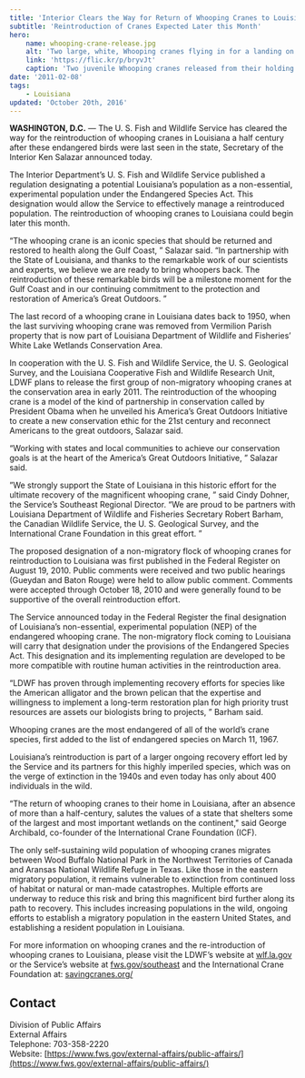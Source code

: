 ```yaml
---
title: 'Interior Clears the Way for Return of Whooping Cranes to Louisiana'
subtitle: 'Reintroduction of Cranes Expected Later this Month'
hero:
    name: whooping-crane-release.jpg
    alt: 'Two large, white, Whooping cranes flying in for a landing on a small pond.'
    link: 'https://flic.kr/p/bryvJt'
    caption: 'Two juvenile Whooping cranes released from their holding pen fly around on Wheeler National Wildlife Refuge, Decatur, AL. Photo by Bill Gates, USFWS.'
date: '2011-02-08'
tags:
    - Louisiana
updated: 'October 20th, 2016'
---
```


**WASHINGTON, D.C.** — The U. S. Fish and Wildlife Service has cleared the way for the reintroduction of whooping cranes in Louisiana a half century after these endangered birds were last seen in the state, Secretary of the Interior Ken Salazar announced today.

The Interior Department’s U. S. Fish and Wildlife Service published a regulation designating a potential Louisiana’s population as a non-essential, experimental population under the Endangered Species Act. This designation would allow the Service to effectively manage a reintroduced population. The reintroduction of whooping cranes to Louisiana could begin later this month.  

“The whooping crane is an iconic species that should be returned and restored to health along the Gulf Coast, ” Salazar said. “In partnership with the State of Louisiana, and thanks to the remarkable work of our scientists and experts, we believe we are ready to bring whoopers back. The reintroduction of these remarkable birds will be a milestone moment for the Gulf Coast and in our continuing commitment to the protection and restoration of America’s Great Outdoors. ”  

The last record of a whooping crane in Louisiana dates back to 1950, when the last surviving whooping crane was removed from Vermilion Parish property that is now part of Louisiana Department of Wildlife and Fisheries’ White Lake Wetlands Conservation Area.  

In cooperation with the U. S. Fish and Wildlife Service, the U. S. Geological Survey, and the Louisiana Cooperative Fish and Wildlife Research Unit, LDWF plans to release the first group of non-migratory whooping cranes at the conservation area in early 2011\.  The reintroduction of the whooping crane is a model of the kind of partnership in conservation called by President Obama when he unveiled his America’s Great Outdoors Initiative to create a new conservation ethic for the 21st century and reconnect Americans to the great outdoors, Salazar said.  

“Working with states and local communities to achieve our conservation goals is at the heart of the America’s Great Outdoors Initiative, ” Salazar said.  

”We strongly support the State of Louisiana in this historic effort for the ultimate recovery of the magnificent whooping crane, ” said Cindy Dohner, the Service’s Southeast Regional Director. “We are proud to be partners with Louisiana Department of Wildlife and Fisheries Secretary Robert Barham, the Canadian Wildlife Service, the U. S. Geological Survey, and the International Crane Foundation in this great effort. ”  

The proposed designation of a non-migratory flock of whooping cranes for reintroduction to Louisiana was first published in the Federal Register on August 19, 2010\. Public comments were received and two public hearings (Gueydan and Baton Rouge) were held to allow public comment. Comments were accepted through October 18, 2010 and were generally found to be supportive of the overall reintroduction effort.  

The Service announced today in the Federal Register the final designation of Louisiana’s non-essential, experimental population (NEP) of the endangered whooping crane. The non-migratory flock coming to Louisiana will carry that designation under the provisions of the Endangered Species Act. This designation and its implementing regulation are developed to be more compatible with routine human activities in the reintroduction area.  

“LDWF has proven through implementing recovery efforts for species like the American alligator and the brown pelican that the expertise and willingness to implement a long-term restoration plan for high priority trust resources are assets our biologists bring to projects, ” Barham said.  

Whooping cranes are the most endangered of all of the world’s crane species, first added to the list of endangered species on March 11, 1967.  

Louisiana’s reintroduction is part of a larger ongoing recovery effort led by the Service and its partners for this highly imperiled species, which was on the verge of extinction in the 1940s and even today has only about 400 individuals in the wild.  

“The return of whooping cranes to their home in Louisiana, after an absence of more than a half-century, salutes the values of a state that shelters some of the largest and most important wetlands on the continent," said George Archibald, co-founder of the International Crane Foundation (ICF).  

The only self-sustaining wild population of whooping cranes migrates between Wood Buffalo National Park in the Northwest Territories of Canada and Aransas National Wildlife Refuge in Texas. Like those in the eastern migratory population, it remains vulnerable to extinction from continued loss of habitat or natural or man-made catastrophes. Multiple efforts are underway to reduce this risk and bring this magnificent bird further along its path to recovery. This includes increasing populations in the wild, ongoing efforts to establish a migratory population in the eastern United States, and establishing a resident population in Louisiana.  

For more information on whooping cranes and the re-introduction of whooping cranes to Louisiana, please visit the LDWF’s website at [wlf.la.gov](http://www.wlf.la.gov) or the Service’s website at [fws.gov/southeast](http://www.fws.gov/southeast) and the International Crane Foundation at: [savingcranes.org/](http://www.savingcranes.org/)

## Contact

Division of Public Affairs  
External Affairs  
Telephone: 703-358-2220  
Website: [https://www.fws.gov/external-affairs/public-affairs/](https://www.fws.gov/external-affairs/public-affairs/)
